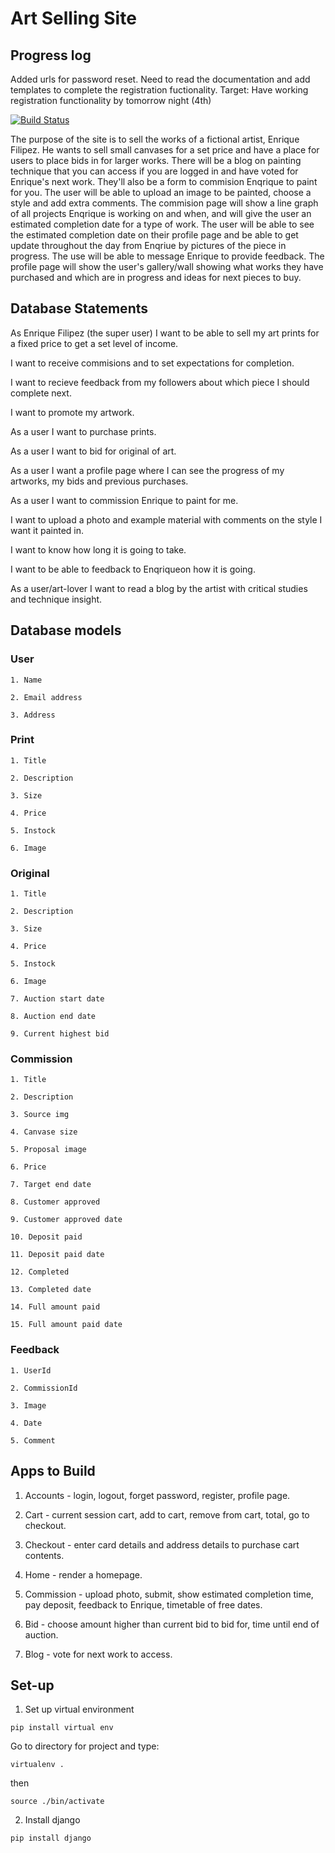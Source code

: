 # Art Selling Site

## Progress log

Added urls for password reset. Need to read the documentation and add templates to complete the 
registration fuctionality. Target: Have working registration functionality by tomorrow night (4th)

[![Build Status](https://travis-ci.org/harryphelps2/full-stack-frameworks-project.svg?branch=master)](https://travis-ci.org/harryphelps2/full-stack-frameworks-project)

The purpose of the site is to sell the works of a fictional artist, Enrique Filipez. He wants to sell small canvases for a set price and have 
a place for users to place bids in for larger works. There will be a blog on painting technique that you can access if you are logged in
and have voted for Enrique's next work. They'll also be a form to commision Enqrique to paint for you. The user will be able to upload an image to 
be painted, choose a style and add extra comments. The commision page will show a line graph of all projects Enqrique is working on and when, and will give the user an estimated completion date for a type of work. The user will be able to see the estimated completion date on their profile page and be able to get update throughout the day from Enqriue by pictures of the piece in progress. The use will be able to message Enrique to provide feedback. The 
profile page will show the user's gallery/wall showing what works they have purchased and which are in progress and ideas for next pieces to buy.

## Database Statements

As Enrique Filipez (the super user) I want to be able to sell my art prints for a fixed price to get a set level of income.

I want to receive commisions and to set expectations for completion.

I want to recieve feedback from my followers about which piece I should complete next.

I want to promote my artwork.

As a user I want to purchase prints.

As a user I want to bid for original of art.

As a user I want a profile page where I can see the progress of my artworks, my bids and previous purchases.

As a user I want to commission Enrique to paint for me.

I want to upload a photo and example material with comments on the style I want it painted in.

I want to know how long it is going to take.

I want to be able to feedback to Enqriqueon how it is going.

As a user/art-lover I want to read a blog by the artist with critical studies and technique insight.

## Database models

### User

    1. Name

    2. Email address

    3. Address

### Print

    1. Title

    2. Description

    3. Size

    4. Price

    5. Instock

    6. Image

### Original

    1. Title

    2. Description

    3. Size

    4. Price

    5. Instock

    6. Image

    7. Auction start date

    8. Auction end date

    9. Current highest bid

### Commission

    1. Title

    2. Description

    3. Source img

    4. Canvase size

    5. Proposal image

    6. Price

    7. Target end date

    8. Customer approved

    9. Customer approved date

    10. Deposit paid

    11. Deposit paid date

    12. Completed

    13. Completed date

    14. Full amount paid

    15. Full amount paid date

### Feedback

    1. UserId

    2. CommissionId

    3. Image

    4. Date

    5. Comment

## Apps to Build

1. Accounts - login, logout, forget password, register, profile page.

2. Cart - current session cart, add to cart, remove from cart, total, go to checkout.

3. Checkout - enter card details and address details to purchase cart contents.

4. Home - render a homepage.

5. Commission - upload photo, submit, show estimated completion time, pay deposit, feedback to Enrique, timetable of free dates.

6. Bid - choose amount higher than current bid to bid for, time until end of auction.

7. Blog - vote for next work to access.

## Set-up

1. Set up virtual environment

```pip install virtual env```

Go to directory for project and type:

```virtualenv .```

then

```source ./bin/activate```

2. Install django

```pip install django```